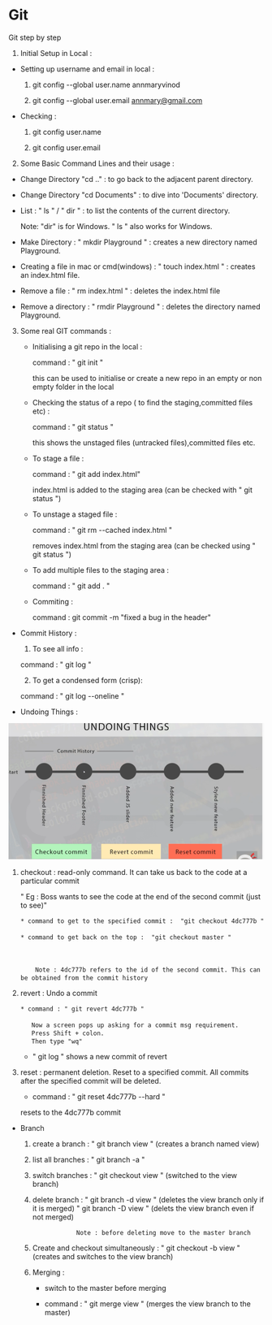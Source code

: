 # Git
Git step by step



1. Initial Setup in Local :
  
  * Setting up username and email in local :
     
     1. git config --global user.name annmaryvinod

     2. git config --global user.email annmary@gmail.com

 * Checking :
     
     1. git config user.name

     2. git config user.email




2. Some Basic Command Lines and their usage :

  * Change Directory "cd .." : to go back to the adjacent parent directory.

  * Change Directory "cd Documents" : to dive into 'Documents' directory.

  *  List : " ls " / " dir " : to list the contents of the current directory.
       
       Note: "dir" is for Windows.
       " ls " also works for Windows.

  * Make Directory : " mkdir Playground " : creates a new directory named Playground.

  * Creating a file in mac or cmd(windows) : " touch index.html " : creates an index.html file.

  * Remove a file : " rm index.html " : deletes the index.html file

  *  Remove a directory : " rmdir Playground " : deletes the directory named Playground.      






3. Some real GIT commands :

   * Initialising a git repo in the local :

       command :   " git init "

       this can be used to initialise or create a new repo in an empty or non empty folder in the local 

   * Checking the status of a repo ( to find the staging,committed files etc) :

      command : " git status "

      this shows the unstaged files (untracked files),committed files etc.

   * To stage a file :

      command : " git add index.html"    

      index.html is added to the staging area (can be checked with " git status ")

   * To unstage a staged file :

     command : " git rm --cached index.html "

     removes index.html from the staging area (can be checked using " git status ")   



   * To add multiple files to the staging area :

     command : " git add . "



   * Commiting :

     command : git commit -m "fixed a bug in the header"    



  * Commit History :

    1. To see all info :
    
    command : " git log "   

    2. To get a condensed form (crisp):

    command : " git log --oneline "






  * Undoing Things :

   <img src="undo.png">

   1. checkout : read-only command. It can take us back to the code at a particular commit

        " Eg : Boss wants to see the code at the end of the second commit (just to see)"

          * command to get to the specified commit :  "git checkout 4dc777b "

          * command to get back on the top :  "git checkout master "

   

              Note : 4dc777b refers to the id of the second commit. This can be obtained from the commit history


   2. revert : Undo a commit 


          * command : " git revert 4dc777b "
             
             Now a screen pops up asking for a commit msg requirement.
             Press Shift + colon.
             Then type "wq"


         * " git log " shows a new commit of revert



   3. reset : permanent deletion. Reset to a specified commit. All commits after the specified commit will be deleted.


      * command   : " git reset 4dc777b --hard "


      resets to the 4dc777b commit         


  * Branch

      1. create a branch : " git branch view "    (creates a branch named view) 

      2. list all branches : " git branch -a "

      3. switch branches : " git checkout view "    (switched to the view branch) 

      4. delete branch : " git branch -d view "    (deletes the view branch only if it is merged)
                         " git branch -D view "    (delets the view branch even if not merged)

                         Note : before deleting move to the master branch
 

      5. Create and checkout simultaneously : " git checkout -b view "    (creates and switches to the view branch)

      6. Merging :
         
         * switch to the master before merging 

         * command : " git merge view "                (merges the view branch to the master)



